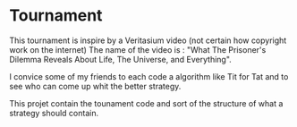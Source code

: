 # Tournament
This tournament is inspire by a Veritasium video (not certain how copyright work on the internet)
The name of the video is : "What The Prisoner's Dilemma Reveals About Life, The Universe, and Everything".

I convice some of my friends to each code a algorithm like Tit for Tat and to see who can come up whit the better strategy.

This projet contain the tounament code and sort of the structure of what a strategy should contain.